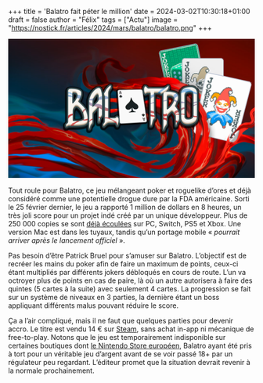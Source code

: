 +++
title = 'Balatro fait péter le million'
date = 2024-03-02T10:30:18+01:00
draft = false
author = "Félix"
tags = ["Actu"]
image = "https://nostick.fr/articles/2024/mars/balatro/balatro.png"
+++

![Balatro](balatro.png)

Tout roule pour Balatro, ce jeu mélangeant poker et roguelike d’ores et déjà considéré comme une potentielle drogue dure par la FDA américaine. Sorti le 25 février dernier, le jeu a rapporté 1 million de dollars en 8 heures, un très joli score pour un projet indé créé par un unique développeur. Plus de 250 000 copies se sont [déjà écoulées](https://twitter.com/BalatroGame/status/1761055772065010040) sur PC, Switch, PS5 et Xbox. Une version Mac est dans les tuyaux, tandis qu’un portage mobile « *pourrait arriver après le lancement officiel* ».


Pas besoin d’être Patrick Bruel pour s’amuser sur Balatro. L’objectif est de recréer les mains du poker afin de faire un maximum de points, ceux-ci étant multipliés par différents jokers débloqués en cours de route. L’un va octroyer plus de points en cas de paire, là où un autre autorisera à faire des quintes (5 cartes à la suite) avec seulement 4 cartes. La progression se fait sur un système de niveaux en 3 parties, la dernière étant un boss appliquant différents malus pouvant réduire le score.

Ça a l’air compliqué, mais il ne faut que quelques parties pour devenir accro. Le titre est vendu 14 € sur [Steam](https://store.steampowered.com/app/2379780/Balatro/), sans achat in-app ni mécanique de free-to-play. Notons que le jeu est temporairement indisponible sur certaines boutiques dont [le Nintendo Store européen](https://twitter.com/PlaystackGames/status/1763614758043795909), Balatro ayant été pris à tort pour un véritable jeu d’argent avant de se voir passé 18+ par un régulateur peu regardant. L’éditeur promet que la situation devrait revenir à la normale prochainement. 
